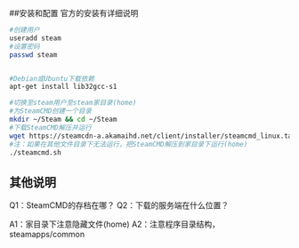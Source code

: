 ##安装和配置
官方的安装有详细说明
```bash
#创建用户
useradd steam
#设置密码
passwd steam


#Debian或Ubuntu下载依赖
apt-get install lib32gcc-s1

#切换至steam用户至steam家目录(home)
#为SteamCMD创建一个目录
mkdir ~/Steam && cd ~/Steam
#下载SteamCMD解压并运行
wget https://steamcdn-a.akamaihd.net/client/installer/steamcmd_linux.tar.gz
#注：如果在其他文件目录下无法运行，把SteamCMD解压到家目录下运行(home)
./steamcmd.sh
```

## 其他说明
Q1：SteamCMD的存档在哪？
Q2：下载的服务端在什么位置？

A1：家目录下注意隐藏文件(home)
A2：注意程序目录结构，steamapps/common